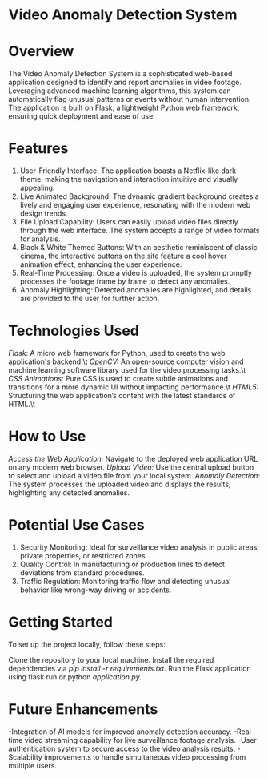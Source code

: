 # Video Anomaly Detection System

# Overview
The Video Anomaly Detection System is a sophisticated web-based application designed to identify and report anomalies in video footage. Leveraging advanced machine learning algorithms, this system can automatically flag unusual patterns or events without human intervention. The application is built on Flask, a lightweight Python web framework, ensuring quick deployment and ease of use.

# Features
1) User-Friendly Interface: The application boasts a Netflix-like dark theme, making the navigation and interaction intuitive and visually appealing.
2) Live Animated Background: The dynamic gradient background creates a lively and engaging user experience, resonating with the modern web design trends.
3) File Upload Capability: Users can easily upload video files directly through the web interface. The system accepts a range of video formats for analysis.
4) Black & White Themed Buttons: With an aesthetic reminiscent of classic cinema, the interactive buttons on the site feature a cool hover animation effect, enhancing the user experience.
5) Real-Time Processing: Once a video is uploaded, the system promptly processes the footage frame by frame to detect any anomalies.
6) Anomaly Highlighting: Detected anomalies are highlighted, and details are provided to the user for further action.

# Technologies Used
*Flask:* A micro web framework for Python, used to create the web application's backend.\t
*OpenCV:* An open-source computer vision and machine learning software library used for the video processing tasks.\t
*CSS Animations:* Pure CSS is used to create subtle animations and transitions for a more dynamic UI without impacting performance.\t
*HTML5:* Structuring the web application’s content with the latest standards of HTML.\t

# How to Use
*Access the Web Application:* Navigate to the deployed web application URL on any modern web browser.
*Upload Video:* Use the central upload button to select and upload a video file from your local system.
*Anomaly Detection:* The system processes the uploaded video and displays the results, highlighting any detected anomalies.

# Potential Use Cases
1) Security Monitoring: Ideal for surveillance video analysis in public areas, private properties, or restricted zones.
2) Quality Control: In manufacturing or production lines to detect deviations from standard procedures.
3) Traffic Regulation: Monitoring traffic flow and detecting unusual behavior like wrong-way driving or accidents.

# Getting Started
To set up the project locally, follow these steps:

Clone the repository to your local machine.
Install the required dependencies via *pip install -r requirements.txt.*
Run the Flask application using flask run or python *application.py.*

# Future Enhancements
-Integration of AI models for improved anomaly detection accuracy.
-Real-time video streaming capability for live surveillance footage analysis.
-User authentication system to secure access to the video analysis results.
-Scalability improvements to handle simultaneous video processing from multiple users.
